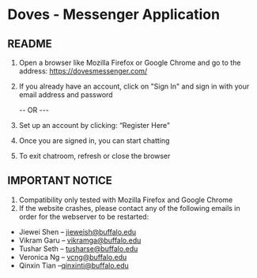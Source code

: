 # Doves - Messenger Application
## README

1. Open a browser like Mozilla Firefox or Google Chrome and go to the address: https://dovesmessenger.com/

2. If you already have an account, click on "Sign In" and sign in with your email address and password 

    --  OR  ---
    
2. Set up an account by clicking: “Register Here”

3. Once you are signed in, you can start chatting

4. To exit chatroom, refresh or close the browser


## **IMPORTANT NOTICE** 

1) Compatibility only tested with Mozilla Firefox and Google Chrome
2) If the website crashes, please contact any of the following emails in order for the webserver to be restarted:

* Jiewei Shen – jieweish@buffalo.edu
* Vikram Garu – vikramga@buffalo.edu
* Tushar Seth – tusharse@buffalo.edu
* Veronica Ng – vcng@buffalo.edu
* Qinxin Tian –qinxinti@buffalo.edu
                                             
